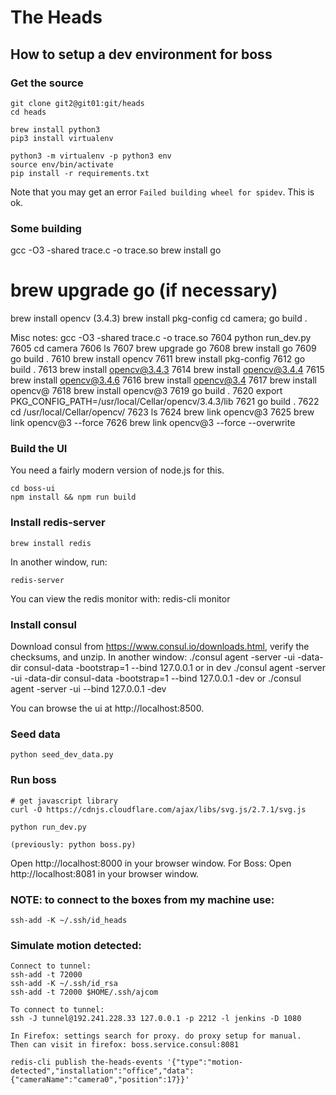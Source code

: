 # The Heads


## How to setup a dev environment for boss

### Get the source
    git clone git2@git01:git/heads
    cd heads
    
    brew install python3
    pip3 install virtualenv
    
    python3 -m virtualenv -p python3 env
    source env/bin/activate
    pip install -r requirements.txt
    
Note that you may get an error `Failed building wheel for spidev`. 
This is ok.

### Some building 
gcc -O3 -shared trace.c -o trace.so
brew install go
# brew upgrade go (if necessary)
brew install opencv (3.4.3)
brew install pkg-config
cd camera; go build .

Misc notes:
gcc -O3 -shared trace.c -o trace.so
 7604  python run_dev.py
 7605  cd camera
 7606  ls
 7607  brew upgrade go
 7608  brew install go
 7609  go build .
 7610  brew install opencv
 7611  brew install pkg-config
 7612  go build .
 7613  brew install opencv@3.4.3
 7614  brew install opencv@3.4.4
 7615  brew install opencv@3.4.6
 7616  brew install opencv@3.4
 7617  brew install opencv@
 7618  brew install opencv@3
 7619  go build .
 7620  export PKG_CONFIG_PATH=/usr/local/Cellar/opencv/3.4.3/lib
 7621  go build .
 7622  cd /usr/local/Cellar/opencv/
 7623  ls
 7624  brew link opencv@3
 7625  brew link opencv@3 --force
 7626  brew link opencv@3 --force --overwrite

    
### Build the UI

You need a fairly modern version of node.js for this.

    cd boss-ui
    npm install && npm run build
    
### Install redis-server
    brew install redis
    
In another window, run:

    redis-server

You can view the redis monitor with:
    redis-cli monitor

### Install consul

Download consul from https://www.consul.io/downloads.html, verify the checksums, and unzip.
In another window:
    ./consul agent -server -ui -data-dir consul-data -bootstrap=1 --bind 127.0.0.1
    or in dev
    ./consul agent -server -ui -data-dir consul-data -bootstrap=1 --bind 127.0.0.1 -dev
    or 
    ./consul agent -server -ui --bind 127.0.0.1 -dev
    
You can browse the ui at http://localhost:8500.

### Seed data

    python seed_dev_data.py

### Run boss

    # get javascript library 
    curl -O https://cdnjs.cloudflare.com/ajax/libs/svg.js/2.7.1/svg.js

    python run_dev.py

    (previously: python boss.py)
    
Open http://localhost:8000 in your browser window.
For Boss: Open http://localhost:8081 in your browser window.

### NOTE: to connect to the boxes from my machine use:
    ssh-add -K ~/.ssh/id_heads

### Simulate motion detected:
    Connect to tunnel: 
    ssh-add -t 72000
    ssh-add -K ~/.ssh/id_rsa
    ssh-add -t 72000 $HOME/.ssh/ajcom

    To connect to tunnel:
    ssh -J tunnel@192.241.228.33 127.0.0.1 -p 2212 -l jenkins -D 1080

    In Firefox: settings search for proxy. do proxy setup for manual.
    Then can visit in firefox: boss.service.consul:8081

    redis-cli publish the-heads-events '{"type":"motion-detected","installation":"office","data":{"cameraName":"camera0","position":17}}'
